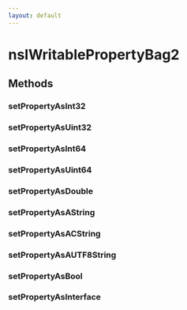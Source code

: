 ```yaml
---
layout: default
---
```


# nsIWritablePropertyBag2 #

## Methods ##

### setPropertyAsInt32 ###

### setPropertyAsUint32 ###

### setPropertyAsInt64 ###

### setPropertyAsUint64 ###

### setPropertyAsDouble ###

### setPropertyAsAString ###

### setPropertyAsACString ###

### setPropertyAsAUTF8String ###

### setPropertyAsBool ###

### setPropertyAsInterface ###
